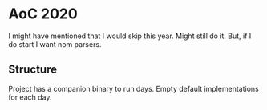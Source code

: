 # AoC 2020

I might have mentioned that I would skip this year. Might still do it. But, if
I do start I want nom parsers.

## Structure
Project has a companion binary to run days. Empty default implementations for each day.



